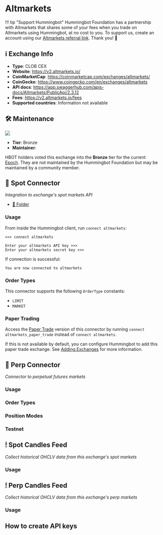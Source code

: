 # Altmarkets

!!! tip "Support Hummingbot"
    Hummingbot Foundation has a partnership with Altmarkets that shares some of your fees when you trade on Altmarkets using Hummingbot, at no cost to you. To support us, create an account using our [Altmarkets referral link](https://altmarkets.io/register). Thank you! 🙏

## ℹ️ Exchange Info

- **Type**: CLOB CEX
- **Website**: https://v2.altmarkets.io/
- **CoinMarketCap**: https://coinmarketcap.com/exchanges/altmarkets/
- **CoinGecko**: https://www.coingecko.com/en/exchanges/altmarkets
- **API docs**: https://app.swaggerhub.com/apis-docs/Altmarkets/PublicApi/2.3.12
- **Fees**: https://v2.altmarkets.io/fees
- **Supported countries**: Information not available

## 🛠 Maintenance

![](https://img.shields.io/static/v1?label=Hummingbot&message=BRONZE&color=green)

- **Tier**: Bronze
- **Maintainer**: 

HBOT holders voted this exchange into the **Bronze** tier for the current [Epoch](/governance/epochs). They are not maintained by the Hummingbot Foundation but may be maintained by a community member.


## 🔀 Spot Connector
*Integration to exchange's spot markets API*

- [📁 Folder](https://github.com/hummingbot/hummingbot/tree/master/hummingbot/connector/exchange/altmarkets)

### Usage

From inside the Hummingbot client, run `connect altmarkets`:

```
>>> connect altmarkets

Enter your altmarkets API key >>>
Enter your altmarkets secret key >>>
```

If connection is successful:

```
You are now connected to altmarkets
```


### Order Types

This connector supports the following `OrderType` constants:

- `LIMIT`
- `MARKET`

### Paper Trading

Access the [Paper Trade](/global-configs/paper-trade/) version of this connector by running `connect altmarkets_paper_trade` instead of `connect altmarkets`.

If this is not available by default, you can configure Hummingbot to add this paper trade exchange. See [Adding Exchanges](/global-configs/paper-trade/#adding-exchanges) for more information.

## 🔀 Perp Connector
*Connector to perpetual futures markets*



### Usage


### Order Types


### Position Modes



### Testnet



## 🕯 Spot Candles Feed
*Collect historical OHCLV data from this exchange's spot markets*



### Usage





## 🕯 Perp Candles Feed
*Collect historical OHCLV data from this exchange's perp markets*


### Usage



## How to create API keys


